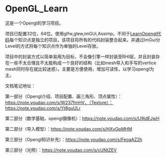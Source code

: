 # OpenGL_Learn

这是一个Opengl的学习项目。

项目已配置32位，64位。使用glfw,glew,imGUi,Assimp。不同于[LearnOpengl代码](https://github.com/JoeyDeVries/LearnOpenGL)每个知识点是独立的项目，该项目将所有的代码封装整合起来。并通过ImGui分Level的方式将每个知识点作为单独的Level存放。

项目中的封装方式以简单易用为目标，不会像引擎一样封装至RHI层，并且封装存在一些不太合理且不太能构成一个良好的结构（比如mesh导入和手写的vertice mesh同时存在就比较迷惑）。主要是方便使用，增加可读性，以学习opengl为主。

文档笔记地址：

第一部分（Opengl介绍、项目配置、画三角形、顶点属性）：https://note.youdao.com/s/W237fmHV，（Texture）：https://note.youdao.com/s/Yt8guULr

第二部分（数学基础，opengl摄像机）：https://note.youdao.com/s/U9jdEJwH

第二部分（导入模型）：https://note.youdao.com/s/HXvGpMHM

第三部分（Opengl知识补充）：https://note.youdao.com/s/FeoaAZ2h

第三部分（光照）：https://note.youdao.com/s/cUNtZEV
